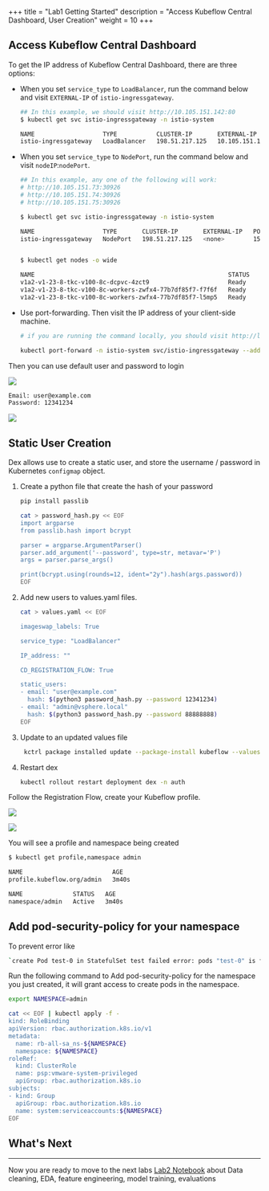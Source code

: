 +++
title = "Lab1 Getting Started"
description = "Access Kubeflow Central Dashboard, User Creation"
weight = 10
+++

## Access Kubeflow Central Dashboard

To get the IP address of Kubeflow Central Dashboard, there are three options:

- When you set `service_type` to `LoadBalancer`, run the command below and visit `EXTERNAL-IP` of `istio-ingressgateway`.
    ```bash
    ## In this example, we should visit http://10.105.151.142:80
    $ kubectl get svc istio-ingressgateway -n istio-system

    NAME                   TYPE           CLUSTER-IP       EXTERNAL-IP      PORT(S)                                                                      AGE
    istio-ingressgateway   LoadBalancer   198.51.217.125   10.105.151.142   15021:31063/TCP,80:30926/TCP,443:31275/TCP,31400:30518/TCP,15443:31204/TCP   11d
    ```

- When you set `service_type` to `NodePort`, run the command below and visit `nodeIP`:`nodePort`.
    ```bash
    ## In this example, any one of the following will work:
    # http://10.105.151.73:30926
    # http://10.105.151.74:30926
    # http://10.105.151.75:30926

    $ kubectl get svc istio-ingressgateway -n istio-system

    NAME                   TYPE       CLUSTER-IP       EXTERNAL-IP   PORT(S)                                                                      AGE
    istio-ingressgateway   NodePort   198.51.217.125   <none>        15021:31063/TCP,80:30926/TCP,443:31275/TCP,31400:30518/TCP,15443:31204/TCP   11d


    $ kubectl get nodes -o wide

    NAME                                                      STATUS   ROLES                  AGE   VERSION            INTERNAL-IP     EXTERNAL-IP   OS-IMAGE             KERNEL-VERSION      CONTAINER-RUNTIME
    v1a2-v1-23-8-tkc-v100-8c-dcpvc-4zct9                      Ready    control-plane,master   26d   v1.23.8+vmware.2   10.105.151.73   <none>        Ubuntu 20.04.4 LTS   5.4.0-124-generic   containerd://1.6.6
    v1a2-v1-23-8-tkc-v100-8c-workers-zwfx4-77b7df85f7-f7f6f   Ready    <none>                 26d   v1.23.8+vmware.2   10.105.151.74   <none>        Ubuntu 20.04.4 LTS   5.4.0-124-generic   containerd://1.6.6
    v1a2-v1-23-8-tkc-v100-8c-workers-zwfx4-77b7df85f7-l5mp5   Ready    <none>                 26d   v1.23.8+vmware.2   10.105.151.75   <none>        Ubuntu 20.04.4 LTS   5.4.0-124-generic   containerd://1.6.6
    ```

- Use port-forwarding. Then visit the IP address of your client-side machine.
    ```bash
    # if you are running the command locally, you should visit http://localhost:8080
    
    kubectl port-forward -n istio-system svc/istio-ingressgateway --address 0.0.0.0 8080:80
    ```

Then you can use default user and password to login

![](../screenshots/dex.png)

```bash
Email: user@example.com
Password: 12341234
```

![](../screenshots/centraldashboard.png)

## Static User Creation

Dex allows use to create a static user, and store the username / password in Kubernetes `configmap` object.

1. Create a python file that create the hash of your password

    ```bash
    pip install passlib

    cat > password_hash.py << EOF
    import argparse
    from passlib.hash import bcrypt

    parser = argparse.ArgumentParser()
    parser.add_argument('--password', type=str, metavar='P')
    args = parser.parse_args()

    print(bcrypt.using(rounds=12, ident="2y").hash(args.password))
    EOF
    ```

2. Add new users to values.yaml files.
    ```bash
    cat > values.yaml << EOF

    imageswap_labels: True

    service_type: "LoadBalancer"

    IP_address: ""

    CD_REGISTRATION_FLOW: True

    static_users: 
    - email: "user@example.com"
      hash: $(python3 password_hash.py --password 12341234)
    - email: "admin@vsphere.local"
      hash: $(python3 password_hash.py --password 88888888)
    EOF
    ```

3. Update to an updated values file
   ```bash
    kctrl package installed update --package-install kubeflow --values-file values.yaml
    ```

4. Restart dex
    ```bash
    kubectl rollout restart deployment dex -n auth
    ```

Follow the Registration Flow, create your Kubeflow profile.

![](../screenshots/CD_REGISTRATION_FLOW_1.png)

![](../screenshots/CD_REGISTRATION_FLOW_2.png)

You will see a profile and namespace being created 
```bash
$ kubectl get profile,namespace admin

NAME                         AGE
profile.kubeflow.org/admin   3m40s

NAME              STATUS   AGE
namespace/admin   Active   3m40s
```

## Add pod-security-policy for your namespace

To prevent error like
```bash
`create Pod test-0 in StatefulSet test failed error: pods "test-0" is forbidden: PodSecurityPolicy: unable to admit pod: []`
```

Run the following command to Add pod-security-policy for the namespace you just created, it will grant access to create pods in the namespace. 
```bash
export NAMESPACE=admin

cat << EOF | kubectl apply -f -
kind: RoleBinding
apiVersion: rbac.authorization.k8s.io/v1
metadata:
  name: rb-all-sa_ns-${NAMESPACE}
  namespace: ${NAMESPACE}
roleRef:
  kind: ClusterRole
  name: psp:vmware-system-privileged
  apiGroup: rbac.authorization.k8s.io
subjects:
- kind: Group
  apiGroup: rbac.authorization.k8s.io
  name: system:serviceaccounts:${NAMESPACE}
EOF
```

## What's Next
---

Now you are ready to move to the next labs [Lab2 Notebook](../lab2) about Data cleaning, EDA, feature engineering, model training, evaluations 